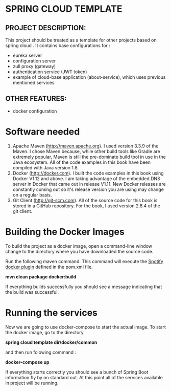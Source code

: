# SPRING CLOUD TEMPLATE


## PROJECT DESCRIPTION:

This project should be treated as a template for other  projects based on spring cloud . It contains base configurations for  :
- eureka server
- configuration server
- zull proxy (gateway)
- authentication service (JWT token)
- example of cloud-base application (about-service), which uses previous mentioned services

## OTHER FEATURES:
 - docker configuration
 
 # Software needed
1.	Apache Maven (http://maven.apache.org). I used version 3.3.9 of the Maven. I chose Maven because, while other build tools like Gradle are extremely popular, Maven is still the pre-dominate build tool in use in the Java ecosystem. All of the code examples in this book have been compiled with Java version 1.8.
2.	Docker (http://docker.com). I built the code examples in this book using Docker V1.12 and above. I am taking advantage of the embedded DNS server in Docker that came out in release V1.11. New Docker releases are constantly coming out so it's release version you are using may change on a regular basis.
3.	Git Client (http://git-scm.com). All of the source code for this book is stored in a GitHub repository. For the book, I used version 2.8.4 of the git client.

# Building the Docker Images
To build the project as a docker image, open a command-line window change to the directory where you have downloaded the source code.

Run the following maven command.  This command will execute the [Spotify docker plugin](https://github.com/spotify/docker-maven-plugin) defined in the pom.xml file.  

   **mvn clean package docker:build**

If everything builds successfully you should see a message indicating that the build was successful.


# Running the services 

Now we are going to use docker-compose to start the actual image.  To start the docker image, go  to the directory 

**spring cloud template dir/docker/common** 

and then run folowing command :

**docker-compose up**

If everything starts correctly you should see a bunch of Spring Boot information fly by on standard out.  At this point all of the services available in project will be running.
